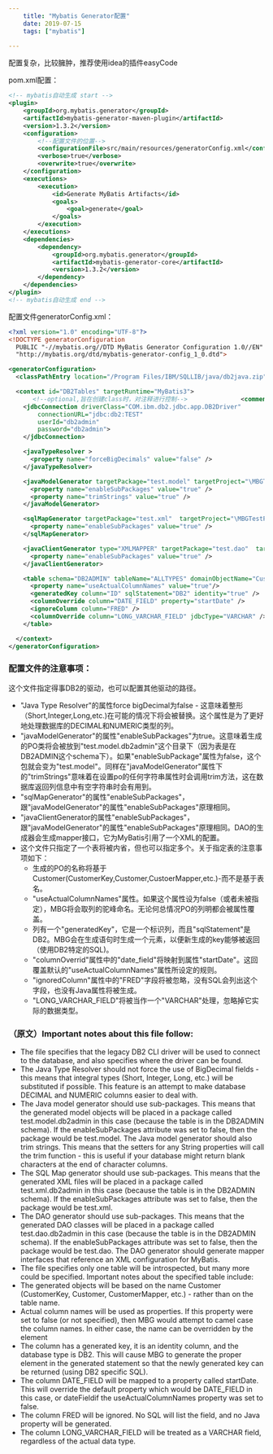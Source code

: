 ```yaml
---
    title: "Mybatis Generator配置"
    date: 2019-07-15 
    tags: ["mybatis"]
    
---
```


配置复杂，比较臃肿，推荐使用idea的插件easyCode

pom.xml配置：
```xml
<!-- mybatis自动生成 start -->
<plugin>
    <groupId>org.mybatis.generator</groupId>
    <artifactId>mybatis-generator-maven-plugin</artifactId>
    <version>1.3.2</version>
    <configuration>
        <!--配置文件的位置-->
        <configurationFile>src/main/resources/generatorConfig.xml</configurationFile>
        <verbose>true</verbose>
        <overwrite>true</overwrite>
    </configuration>
    <executions>
        <execution>
            <id>Generate MyBatis Artifacts</id>
            <goals>
                <goal>generate</goal>
            </goals>
        </execution>
    </executions>
    <dependencies>
        <dependency>
            <groupId>org.mybatis.generator</groupId>
            <artifactId>mybatis-generator-core</artifactId>
            <version>1.3.2</version>
        </dependency>
    </dependencies>
</plugin>
<!-- mybatis自动生成 end -->
```

配置文件generatorConfig.xml：
```xml
<?xml version="1.0" encoding="UTF-8"?>
<!DOCTYPE generatorConfiguration
  PUBLIC "-//mybatis.org//DTD MyBatis Generator Configuration 1.0//EN"
  "http://mybatis.org/dtd/mybatis-generator-config_1_0.dtd">

<generatorConfiguration>
  <classPathEntry location="/Program Files/IBM/SQLLIB/java/db2java.zip" />

  <context id="DB2Tables" targetRuntime="MyBatis3">
　　　　<!--optional,旨在创建class时，对注释进行控制-->        　　　　<commentGenerator>            　　　　　　<property name="suppressDate" value="true" />            　　　　　　<!-- 是否去除自动生成的注释 true：是 ： false:否 -->            　　　　　　<property name="suppressAllComments" value="true" />        　　　　</commentGenerator>
    <jdbcConnection driverClass="COM.ibm.db2.jdbc.app.DB2Driver"
        connectionURL="jdbc:db2:TEST"
        userId="db2admin"
        password="db2admin">
    </jdbcConnection>

    <javaTypeResolver >
      <property name="forceBigDecimals" value="false" />
    </javaTypeResolver>

    <javaModelGenerator targetPackage="test.model" targetProject="\MBGTestProject\src">
      <property name="enableSubPackages" value="true" />
      <property name="trimStrings" value="true" />
    </javaModelGenerator>

    <sqlMapGenerator targetPackage="test.xml"  targetProject="\MBGTestProject\src">
      <property name="enableSubPackages" value="true" />
    </sqlMapGenerator>

    <javaClientGenerator type="XMLMAPPER" targetPackage="test.dao"  targetProject="\MBGTestProject\src">
      <property name="enableSubPackages" value="true" />
    </javaClientGenerator>

    <table schema="DB2ADMIN" tableName="ALLTYPES" domainObjectName="Customer" >
      <property name="useActualColumnNames" value="true"/>
      <generatedKey column="ID" sqlStatement="DB2" identity="true" />
      <columnOverride column="DATE_FIELD" property="startDate" />
      <ignoreColumn column="FRED" />
      <columnOverride column="LONG_VARCHAR_FIELD" jdbcType="VARCHAR" />
    </table>

  </context>
</generatorConfiguration>
```
### 配置文件的注意事项：

这个文件指定得事DB2的驱动，也可以配置其他驱动的路径。
* "Java Type Resolver"的属性force bigDecimal为false - 这意味着整形（Short,Integer,Long,etc.)在可能的情况下将会被替换。这个属性是为了更好地处理数据库的DECIMAL和NUMERIC类型的列。
* "javaModelGenerator"的属性"enableSubPackages"为true。这意味着生成的PO类将会被放到"test.model.db2admin"这个目录下（因为表是在DB2ADMIN这个schema下）。如果"enableSubPackage"属性为false，这个包就会变为"test.model"。同样在"javaModelGenerator"属性下的"trimStrings"意味着在设置po的任何字符串属性时会调用trim方法，这在数据库返回列信息中有空字符串时会有用到。
* "sqlMapGenerator"的属性"enableSubPackages"，跟"javaModelGenerator"的属性"enableSubPackages"原理相同。
* "javaClientGenerator的属性"enableSubPackages"，跟"javaModelGenerator"的属性"enableSubPackages"原理相同。DAO的生成器会生成mapper接口，它为MyBatis引用了一个XML的配置。
* 这个文件只指定了一个表将被内省，但也可以指定多个。关于指定表的注意事项如下：
    + 生成的PO的名称将基于Customer(CustomerKey,Customer,CustoerMapper,etc.)-而不是基于表名。
    + "useActualColumnNames"属性。如果这个属性设为false（或者未被指定），MBG将会取列的驼峰命名。无论何总情况PO的列明都会被<columnOverride>属性覆盖。
    + 列有一个"generatedKey"，它是一个标识列，而且"sqlStatement"是DB2。MBG会在生成<insert>语句时生成一个<selectKey>元素，以便新生成的key能够被返回（使用DB2特定的SQL)。
    + "columnOverrid"属性中的"date_field"将映射到属性"startDate"。这回覆盖默认的"useActualColumnNames"属性所设定的规则。
    + "ignoredColumn"属性中的"FRED"字段将被忽略，没有SQL会列出这个字段，也没有Java属性将被生成。
    + "LONG_VARCHAR_FIELD"将被当作一个"VARCHAR"处理，忽略掉它实际的数据类型。
    
    
### （原文）Important notes about this file follow:

* The file specifies that the legacy DB2 CLI driver will be used to connect to the database, and also specifies where the driver can be found.
* The Java Type Resolver should not force the use of BigDecimal fields - this means that integral types (Short, Integer, Long, etc.) will be substituted if possible. This feature is an attempt to make database DECIMAL and NUMERIC columns easier to deal with.
* The Java model generator should use sub-packages. This means that the generated model objects will be placed in a package called test.model.db2admin in this case (because the table is in the DB2ADMIN schema). If the enableSubPackages attribute was set to false, then the package would be test.model. The Java model generator should also trim strings. This means that the setters for any String properties will call the trim function - this is useful if your database might return blank characters at the end of character columns.
* The SQL Map generator should use sub-packages. This means that the generated XML files will be placed in a package called test.xml.db2admin in this case (because the table is in the DB2ADMIN schema). If the enableSubPackages attribute was set to false, then the package would be test.xml.
* The DAO generator should use sub-packages. This means that the generated DAO classes will be placed in a package called test.dao.db2admin in this case (because the table is in the DB2ADMIN schema). If the enableSubPackages attribute was set to false, then the package would be test.dao. The DAO generator should generate mapper interfaces that reference an XML configuration for MyBatis.
* The file specifies only one table will be introspected, but many more could be specified. Important notes about the specified table include:
* The generated objects will be based on the name Customer (CustomerKey, Customer, CustomerMapper, etc.) - rather than on the table name.
* Actual column names will be used as properties. If this property were set to false (or not specified), then MBG would attempt to camel case the column names. In either case, the name can be overridden by the <columnOverride> element
* The column has a generated key, it is an identity column, and the database type is DB2. This will cause MBG to generate the proper <selectKey> element in the generated <insert> statement so that the newly generated key can be returned (using DB2 specific SQL).
* The column DATE_FIELD will be mapped to a property called startDate. This will override the default property which would be DATE_FIELD in this case, or dateFieldif the useActualColumnNames property was set to false.
* The column FRED will be ignored. No SQL will list the field, and no Java property will be generated.
* The column LONG_VARCHAR_FIELD will be treated as a VARCHAR field, regardless of the actual data type.
